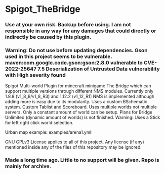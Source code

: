 # Spigot_TheBridge
### Use at your own risk. Backup before using. I am not responsible in any way for any damages that could directly or indirectly be caused by this plugin.
### Warning: Do not use before updating dependencies. Gson used in this project seems to be vulnerable. maven:com.google.code.gson:gson:2.8.0 vulnerable to CVE-2022-25647 7.5 Deserialization of Untrusted Data vulnerability with High severity found

Spigot Multi-world Plugin for minecraft minigame The Bridge which can support multiple versions through different NMS modules.
Currently only 1.8.8 (v1_8_8/v1_8_R3) and 1.12.2 (v1_12_R1) NMS is implemented although adding more is easy due to its modularity.
Uses a custom BSchematic system. Custom Tablist and Scoreboard.
Uses multiple worlds not multiple servers. Only a constant amount of world can be setup. Plans for Bridge Unlimited (dynamic amount of worlds) is not finished.
Warning: Uses a Stick for left right click world selection.

Urban map example: examples/arena1.yml

GNU GPLv3 License applies to all of this project. Any license (if any) mentioned inside any of the files of this repository may be ignored.

### Made a long time ago. Little to no support will be given. Repo is mainly for archive.
